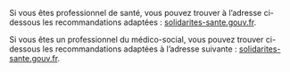 Si vous êtes professionnel de santé,
vous pouvez trouver à l’adresse ci-dessous les recommandations
adaptées :
[solidarites-sante.gouv.fr](https://solidarites-sante.gouv.fr/soins-et-maladies/maladies/maladies-infectieuses/coronavirus/professionnels-de-sante/article/protection-des-professionnels-de-sante-face-au-covid-19).

Si vous êtes un professionnel du médico-social,
vous pouvez trouver ci-dessous les recommandations
adaptées à l’adresse suivante :
[solidarites-sante.gouv.fr](https://solidarites-sante.gouv.fr/soins-et-maladies/maladies/maladies-infectieuses/coronavirus/professionnels-du-social-et-medico-social/).
